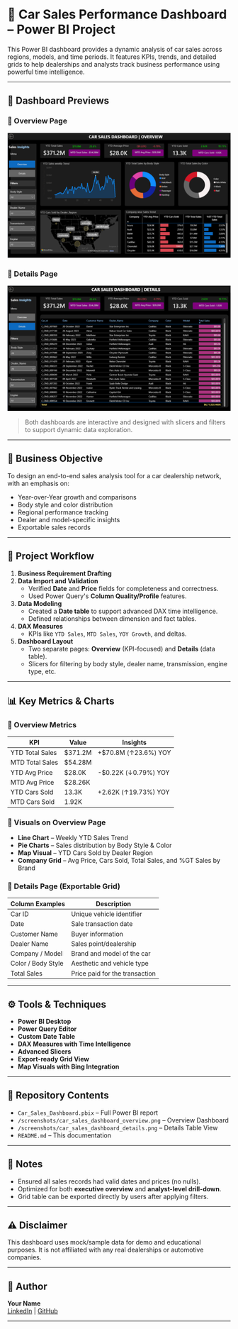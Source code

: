 # 🚗 Car Sales Performance Dashboard – Power BI Project

This Power BI dashboard provides a dynamic analysis of car sales across regions, models, and time periods. It features KPIs, trends, and detailed grids to help dealerships and analysts track business performance using powerful time intelligence.

---

## 📸 Dashboard Previews

### 🔹 Overview Page

![Overview Dashboard](./Car%20Sales%20Overview.png)

### 🔹 Details Page

![Details Dashboard](./Car%20Sales%20Details.png)

> Both dashboards are interactive and designed with slicers and filters to support dynamic data exploration.

---

## 📌 Business Objective

To design an end-to-end sales analysis tool for a car dealership network, with an emphasis on:
- Year-over-Year growth and comparisons
- Body style and color distribution
- Regional performance tracking
- Dealer and model-specific insights
- Exportable sales records

---

## 🧠 Project Workflow

1. **Business Requirement Drafting**
2. **Data Import and Validation**
   - Verified **Date** and **Price** fields for completeness and correctness.
   - Used Power Query's **Column Quality/Profile** features.
3. **Data Modeling**
   - Created a **Date table** to support advanced DAX time intelligence.
   - Defined relationships between dimension and fact tables.
4. **DAX Measures**
   - KPIs like `YTD Sales`, `MTD Sales`, `YOY Growth`, and deltas.
5. **Dashboard Layout**
   - Two separate pages: **Overview** (KPI-focused) and **Details** (data table).
   - Slicers for filtering by body style, dealer name, transmission, engine type, etc.

---

## 📊 Key Metrics & Charts

### 🔹 Overview Metrics

| KPI                   | Value     | Insights                    |
|-----------------------|-----------|-----------------------------|
| YTD Total Sales       | $371.2M   | +$70.8M (↑23.6%) YOY        |
| MTD Total Sales       | $54.28M   |                             |
| YTD Avg Price         | $28.0K    | -$0.22K (↓0.79%) YOY        |
| MTD Avg Price         | $28.26K   |                             |
| YTD Cars Sold         | 13.3K     | +2.62K (↑19.73%) YOY        |
| MTD Cars Sold         | 1.92K     |                             |

### 🔹 Visuals on Overview Page

- **Line Chart** – Weekly YTD Sales Trend  
- **Pie Charts** – Sales distribution by Body Style & Color  
- **Map Visual** – YTD Cars Sold by Dealer Region  
- **Company Grid** – Avg Price, Cars Sold, Total Sales, and %GT Sales by Brand  

### 🔹 Details Page (Exportable Grid)

| Column Examples     | Description                             |
|---------------------|-----------------------------------------|
| Car ID              | Unique vehicle identifier               |
| Date                | Sale transaction date                   |
| Customer Name       | Buyer information                       |
| Dealer Name         | Sales point/dealership                  |
| Company / Model     | Brand and model of the car              |
| Color / Body Style  | Aesthetic and vehicle type              |
| Total Sales         | Price paid for the transaction          |

---

## ⚙️ Tools & Techniques

- **Power BI Desktop**
- **Power Query Editor**
- **Custom Date Table**
- **DAX Measures with Time Intelligence**
- **Advanced Slicers**
- **Export-ready Grid View**
- **Map Visuals with Bing Integration**

---

## 📁 Repository Contents

- `Car_Sales_Dashboard.pbix` – Full Power BI report  
- `/screenshots/car_sales_dashboard_overview.png` – Overview Dashboard  
- `/screenshots/car_sales_dashboard_details.png` – Details Table View  
- `README.md` – This documentation  

---

## 📝 Notes

- Ensured all sales records had valid dates and prices (no nulls).
- Optimized for both **executive overview** and **analyst-level drill-down**.
- Grid table can be exported directly by users after applying filters.

---

## ⚠️ Disclaimer

This dashboard uses mock/sample data for demo and educational purposes. It is not affiliated with any real dealerships or automotive companies.

---

## 🔗 Author

**Your Name**  
[LinkedIn](https://www.linkedin.com/in/your-profile) | [GitHub](https://github.com/yourusername)

---

